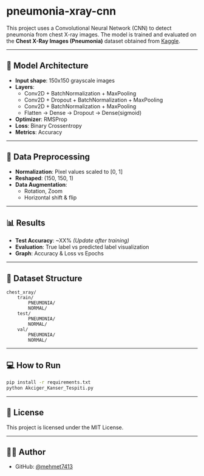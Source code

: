# pneumonia-xray-cnn

This project uses a Convolutional Neural Network (CNN) to detect pneumonia from chest X-ray images. The model is trained and evaluated on the **Chest X-Ray Images (Pneumonia)** dataset obtained from [Kaggle](https://www.kaggle.com/datasets/paultimothymooney/chest-xray-pneumonia).

---

## 🧠 Model Architecture

- **Input shape**: 150x150 grayscale images
- **Layers**:
  - Conv2D + BatchNormalization + MaxPooling
  - Conv2D + Dropout + BatchNormalization + MaxPooling
  - Conv2D + BatchNormalization + MaxPooling
  - Flatten → Dense → Dropout → Dense(sigmoid)
- **Optimizer**: RMSProp
- **Loss**: Binary Crossentropy
- **Metrics**: Accuracy

---

## 🔄 Data Preprocessing

- **Normalization**: Pixel values scaled to [0, 1]
- **Reshaped**: (150, 150, 1)
- **Data Augmentation**:
  - Rotation, Zoom
  - Horizontal shift & flip

---

## 📊 Results

- **Test Accuracy**: ~XX% *(Update after training)*
- **Evaluation**: True label vs predicted label visualization
- **Graph**: Accuracy & Loss vs Epochs

---

## 📁 Dataset Structure

```
chest_xray/
    train/
        PNEUMONIA/
        NORMAL/
    test/
        PNEUMONIA/
        NORMAL/
    val/
        PNEUMONIA/
        NORMAL/
```

---

## 💻 How to Run

```bash
pip install -r requirements.txt
python Akciger_Kanser_Tespiti.py
```

---

## 📌 License

This project is licensed under the MIT License.

---

## 🙋‍♂️ Author

- GitHub: [@mehmet7413](https://github.com/mehmet7413)
